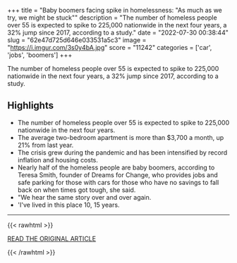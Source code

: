 +++
title = "Baby boomers facing spike in homelessness: \"As much as we try, we might be stuck\""
description = "The number of homeless people over 55 is expected to spike to 225,000 nationwide in the next four years, a 32% jump since 2017, according to a study."
date = "2022-07-30 00:38:44"
slug = "62e47d725d646e033531a5c3"
image = "https://i.imgur.com/3s0y4bA.jpg"
score = "11242"
categories = ['car', 'jobs', 'boomers']
+++

The number of homeless people over 55 is expected to spike to 225,000 nationwide in the next four years, a 32% jump since 2017, according to a study.

## Highlights

- The number of homeless people over 55 is expected to spike to 225,000 nationwide in the next four years.
- The average two-bedroom apartment is more than $3,700 a month, up 21% from last year.
- The crisis grew during the pandemic and has been intensified by record inflation and housing costs.
- Nearly half of the homeless people are baby boomers, according to Teresa Smith, founder of Dreams for Change, who provides jobs and safe parking for those with cars for those who have no savings to fall back on when times got tough, she said.
- "We hear the same story over and over again.
- 'I've lived in this place 10, 15 years.

---

{{< rawhtml >}}
  <p class="article-category">
    <a target="_blank" href="https://www.cbsnews.com/news/baby-boomers-homelessness/">READ THE ORIGINAL ARTICLE</a>
  </p>
{{< /rawhtml >}}
